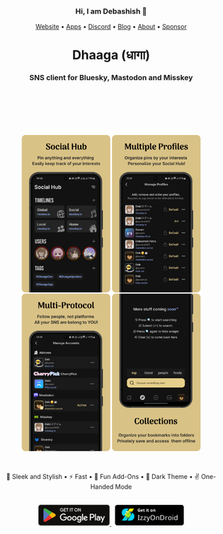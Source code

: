 <h3 align="center">Hi, I am Debashish 👋</h3>

<p align="center">
  <a href="https://suvam.io">Website</a> •
  <a href="https://suvam.io">Apps</a> •
  <a href="https://discord.gg/kMp5JA9jwD">Discord</a> •
  <a href="https://suvam.io/blog">Blog</a> •
  <a href="https://suvam.io/about">About</a> •
  <a href="https://suvam.io/sponsor">Sponsor</a>
</p>

<p><h1 align="center">Dhaaga (धागा)</h1></p>
<p>
  <h3 align="center">SNS client for Bluesky, Mastodon and Misskey</h3>
</p>

<div style="margin-top: 120px" align="center">
  <img width="200px" src="./showcases/001.png"/>
  <img width="200px" src="./showcases/002.png"/>
  <img width="200px" src="./showcases/003.png"/>
  <img width="200px" src="./showcases/004.png"/>
</div>

&nbsp;

<p align="center">
  💅 Sleek and Stylish •
  ⚡ Fast •
  🥳 Fun Add-Ons • 
  🦉 Dark Theme •
  ✌️ One-Handed Mode
</p>

<div align="center" style="margin-top:32px">
  <a href="https://play.google.com/store/apps/details?id=io.suvam.dhaaga" target="_blank">    
    <img src="./.github/badges/google_play.svg" height="48px"/>
  </a>
  &nbsp;
  <a href="https://apt.izzysoft.de/fdroid/index/apk/io.suvam.dhaaga.lite" target="_blank">
    <img src="./.github/badges/izzy_on_droid.png" height="48px"/>
  </a>
</div>
